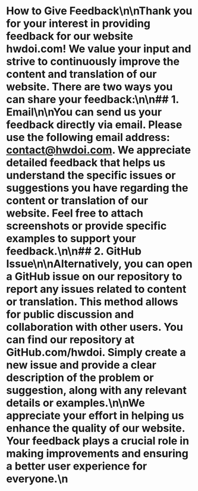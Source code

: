 # How to Give Feedback\n\nThank you for your interest in providing feedback for our website hwdoi.com! We value your input and strive to continuously improve the content and translation of our website. There are two ways you can share your feedback:\n\n## 1. Email\n\nYou can send us your feedback directly via email. Please use the following email address: contact@hwdoi.com. We appreciate detailed feedback that helps us understand the specific issues or suggestions you have regarding the content or translation of our website. Feel free to attach screenshots or provide specific examples to support your feedback.\n\n## 2. GitHub Issue\n\nAlternatively, you can open a GitHub issue on our repository to report any issues related to content or translation. This method allows for public discussion and collaboration with other users. You can find our repository at GitHub.com/hwdoi. Simply create a new issue and provide a clear description of the problem or suggestion, along with any relevant details or examples.\n\nWe appreciate your effort in helping us enhance the quality of our website. Your feedback plays a crucial role in making improvements and ensuring a better user experience for everyone.\n
